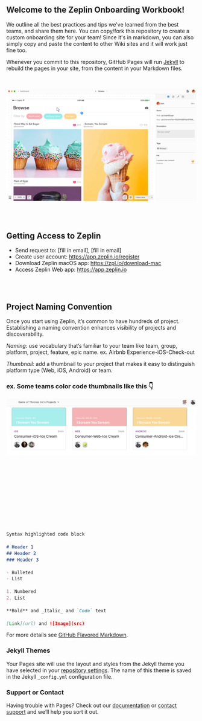 ## Welcome to the Zeplin Onboarding Workbook!
We outline all the best practices and tips we've learned from the best teams, and share them here. You can copy/fork this repository to create a custom onboarding site for your team! Since it's in markdown, you can also simply copy and paste the content to other Wiki sites and it will work just fine too.

Whenever you commit to this repository, GitHub Pages will run [Jekyll](https://jekyllrb.com/) to rebuild the pages in your site, from the content in your Markdown files.

<br>

![zeplin](sample-image.png)

<br>
<br>


## Getting Access to Zeplin

- Send request to: [fill in email], [fill in email]
- Create user account: https://app.zeplin.io/register 
- Download Zeplin macOS app: https://zpl.io/download-mac
- Access Zeplin Web app: https://app.zeplin.io

<br>
<br>


## Project Naming Convention

Once you start using Zeplin, it’s common to have hundreds of project. Establishing a naming convention enhances visibility of projects and discoverability.

*Naming:* use vocabulary that’s familiar to your team like team, group, platform, project, feature, epic name.
ex. Airbnb Experience-iOS-Check-out

*Thumbnail:* add a thumbnail to your project that makes it easy to distinguish platform type (Web, iOS, Android) or team.

### ex. Some teams color code thumbnails like this 👇

![zeplin](project-naming.png)


<br>
<br>
<br>
<br>
<br>
<br>
<br>
<br>
<br>
<br>

```markdown
Syntax highlighted code block

# Header 1
## Header 2
### Header 3

- Bulleted
- List

1. Numbered
2. List

**Bold** and _Italic_ and `Code` text

[Link](url) and ![Image](src)
```

For more details see [GitHub Flavored Markdown](https://guides.github.com/features/mastering-markdown/).

### Jekyll Themes

Your Pages site will use the layout and styles from the Jekyll theme you have selected in your [repository settings](https://github.com/patrickluvsoj/blog/settings). The name of this theme is saved in the Jekyll `_config.yml` configuration file.

### Support or Contact

Having trouble with Pages? Check out our [documentation](https://help.github.com/categories/github-pages-basics/) or [contact support](https://github.com/contact) and we’ll help you sort it out.

